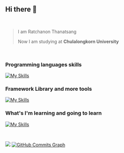 ## Hi there 👋
<br>

>I am Ratchanon Thanatsang
>
>Now I am studying at **Chulalongkorn University**
>
<br>

### Programming languages skills
[![My Skills](https://skillicons.dev/icons?i=js,py,cpp,css,html)](https://skillicons.dev)
### Framework Library and more tools
[![My Skills](https://skillicons.dev/icons?i=django,react,vue,nodejs,express,firebase,bootstrap,mysql,docker)](https://skillicons.dev)
### What's I'm learning and going to learn
[![My Skills](https://skillicons.dev/icons?i=go,nextjs)](https://skillicons.dev)

<br>

<a href="http://www.github.com/blazxex"><img src="https://github-readme-streak-stats.herokuapp.com/?user=blazxex&stroke=ffffff&background=1c1917&ring=0891b2&fire=0891b2&currStreakNum=ffffff&currStreakLabel=0891b2&sideNums=ffffff&sideLabels=ffffff&dates=ffffff&hide_border=true" /></a>
 <a href="http://www.github.com/blazxex"><img src="https://github-readme-activity-graph.cyclic.app/graph?username=blazxex&bg_color=1c1917&color=ffffff&line=0891b2&point=ffffff&area_color=1c1917&area=true&hide_border=true&custom_title=GitHub%20Commits%20Graph" alt="GitHub Commits Graph" /></a>
